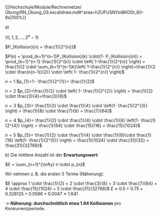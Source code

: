 ![[Hochschule/Module/Rechnernetze/Übung/RN_Übung_03.excalidraw.md#^area=hZUFUSNYoi8KOGt_60-8s|100%]]

a)

$\{0,1,2,...,2^{n}-1\}$

$P_{Kollision}(n) = \frac{1}{2^{n}}$

$P(n) = \prod_{k=1}^{n-1}P_{Kollision}(k) \cdot(1- P_{Kollision}(n)) = \prod_{k=1}^{n-1} \frac{1}{2^{k}} \cdot \left( 1-\frac{1}{2^{n}} \right) = \frac{1}{2 \cdot \sum_{k=1}^{n-1}k}\left( 1-\frac{1}{2^{n}} \right)=\frac{1}{2 \cdot \frac{n(n-1)}{2}} \cdot \left( 1- \frac{1}{2^{n}} \right)$

$n=1$
$p_{1}=1− \frac{1}{2^{1}}​= \frac{1}{2}$

$n=2$
$p_{2}=\frac{1}{2} \cdot \left( 1- \frac{1}{2^{2}} \right) = \frac{1}{2} \cdot \frac{3}{4}=\frac{3}{8}$

$n=3$
$p_{3}= \frac{1}{2} \cdot \frac{1}{4} \cdot \left(1- \frac{1}{2^{3}} \right) = \frac{1}{8} \cdot \frac{7}{8} = \frac{7}{64}$

$n=4$
$p_{4}= \frac{1}{2} \cdot \frac{1}{4} \cdot \frac{1}{8} \left(1- \frac{1}{2^{4}} \right) = \frac{1}{64} \cdot \frac{15}{16} = \frac{15}{1024}$

$n=5$
$p_{5}= \frac{1}{2} \cdot \frac{1}{4} \cdot \frac{1}{8}\cdot \frac{1}{16} \left(1- \frac{1}{2^{5}} \right) = \frac{1}{1024} \cdot \frac{31}{32} = \frac{31}{32768}$

b)
Die mittlere Anzahl ist der **Erwartungswert**:

$E = \sum_{n=1}^{\infty} n \cdot p_{n}$

Wir nehmen z. B. die ersten $5$ Terme (Näherung):

$E \approx 1 \cdot \frac{1}{2} + 2 \cdot \frac{3}{8} + 3 \cdot \frac{7}{64} + 4 \cdot \frac{15}{1024} + 5 \cdot \frac{31}{32768}$
$E \approx 0.5 + 0.75 + 0.328125 + 0.0586 + 0.0047 \approx 1.641$

$\to$ **Näherung: durchschnittlich etwa $1.64$ Kollisionen** pro Konkurrenzperiode.

$$
$$
